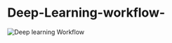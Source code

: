 # Deep-Learning-workflow-

![Deep learning Workflow](https://github.com/user-attachments/assets/85c1890b-45e7-4aa8-b6ed-73519bc5ccb0)
